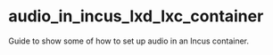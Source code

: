 # audio_in_incus_lxd_lxc_container
Guide to show some of how to set up audio in an Incus container.
